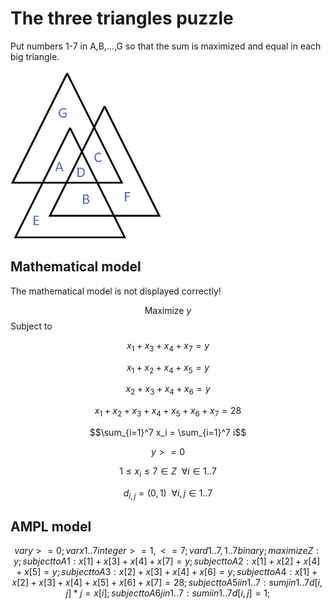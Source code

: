 # The three triangles puzzle
 Put numbers 1-7 in A,B,...,G so that the sum is maximized and equal in each big triangle.

![alt text](https://github.com/kjudom/Math_Puzzles/blob/main/Three_Triangles/3tri.png)



## Mathematical model
The mathematical model is not displayed correctly!

$$\mbox{Maximize  } y$$
Subject to

$$x_1 + x_3 + x_4 + x_7 = y$$

$$x_1 + x_2 + x_4 + x_5 = y$$

$$x_2 + x_3 + x_4 + x_6 = y$$

$$x_1 + x_2 + x_3 + x_4 + x_5 + x_6 + x_7 = 28$$

$$\sum_{i=1}^7 x_i = \sum_{i=1}^7 i$$

$$ y >= 0$$

$$1 \le x_i \le 7 \in Z \ \ \forall i \in 1..7$$

$$d_{i,j} = (0,1) \ \ \forall i,j \in 1..7$$


## AMPL model
```math
var y >= 0;
var x{1..7} integer >= 1, <= 7;
var d{1..7,1..7} binary;

maximize Z: y;
subject to A1: x[1] + x[3] + x[4] + x[7] = y;
subject to A2: x[1] + x[2] + x[4] + x[5] = y;
subject to A3: x[2] + x[3] + x[4] + x[6] = y;
subject to A4: x[1] + x[2] + x[3] + x[4] + x[5] + x[6] + x[7] = 28;
subject to A5 {i in 1..7}: sum{j in 1..7} d[i,j] * j = x[i]; 
subject to A6 {j in 1..7}: sum{i in 1..7} d[i,j] = 1; 
```